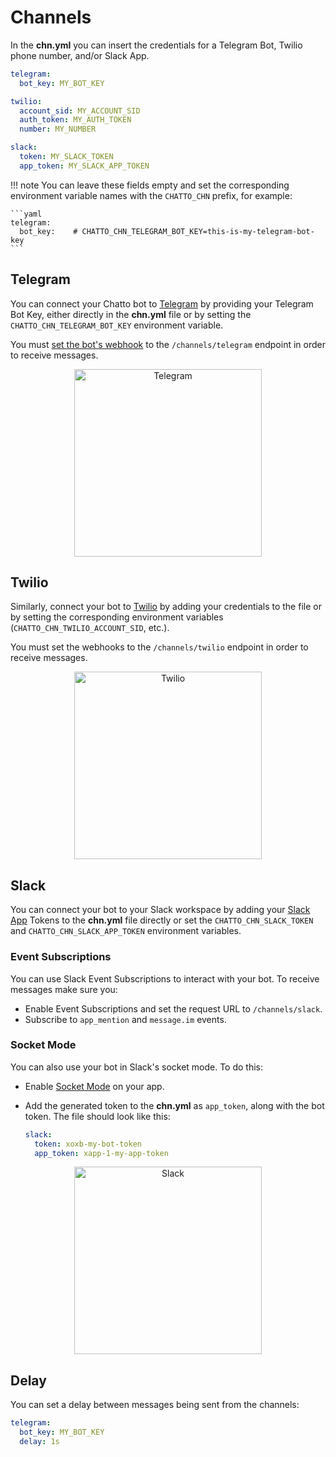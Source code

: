 # Channels

In the **chn.yml** you can insert the credentials for a Telegram Bot, Twilio phone number, and/or Slack App.

```yaml
telegram:
  bot_key: MY_BOT_KEY

twilio:
  account_sid: MY_ACCOUNT_SID
  auth_token: MY_AUTH_TOKEN
  number: MY_NUMBER

slack:
  token: MY_SLACK_TOKEN
  app_token: MY_SLACK_APP_TOKEN
```

!!! note
    You can leave these fields empty and set the corresponding environment variable names with the `CHATTO_CHN` prefix, for example:

    ```yaml
    telegram:
      bot_key:    # CHATTO_CHN_TELEGRAM_BOT_KEY=this-is-my-telegram-bot-key
    ```

## Telegram

You can connect your Chatto bot to [Telegram](https://core.telegram.org/bots) by providing your Telegram Bot Key, either directly in the **chn.yml** file or by setting the `CHATTO_CHN_TELEGRAM_BOT_KEY` environment variable.

You must [set the bot's webhook](https://core.telegram.org/bots/api#setwebhook) to the `/channels/telegram` endpoint in order to receive messages.

<p align="center">
<img src="/img/telegram_channel.jpg" alt="Telegram" width="300"/>
</p>

## Twilio

Similarly, connect your bot to [Twilio](https://www.twilio.com/messaging-api) by adding your credentials to the file or by setting the corresponding environment variables (`CHATTO_CHN_TWILIO_ACCOUNT_SID`, etc.).

You must set the webhooks to the `/channels/twilio` endpoint in order to receive messages.

<p align="center">
<img src="/img/twilio_channel.jpg" alt="Twilio" width="300"/>
</p>

## Slack

You can connect your bot to your Slack workspace by adding your [Slack App](https://api.slack.com/apps) Tokens to the **chn.yml** file directly or set the `CHATTO_CHN_SLACK_TOKEN` and `CHATTO_CHN_SLACK_APP_TOKEN` environment variables.

### Event Subscriptions

You can use Slack Event Subscriptions to interact with your bot. To receive messages make sure you:

* Enable Event Subscriptions and set the request URL to `/channels/slack`.
* Subscribe to `app_mention` and `message.im` events.

### Socket Mode

You can also use your bot in Slack's socket mode. To do this:

* Enable [Socket Mode](https://api.slack.com/apis/connections/socket#toggling) on your app.
* Add the generated token to the **chn.yml** as `app_token`, along with the bot token. The file should look like this:

    ```yaml
    slack:
      token: xoxb-my-bot-token
      app_token: xapp-1-my-app-token
    ```

<p align="center">
<img src="/img/slack_channel.jpg" alt="Slack" width="300"/>
</p>

## Delay

You can set a delay between messages being sent from the channels:

```yaml
telegram:
  bot_key: MY_BOT_KEY
  delay: 1s
```
